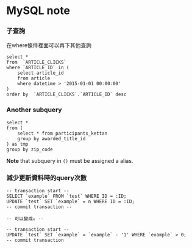 # MySQL note

### 子查詢
在where條件裡面可以再下其他查詢   
```mysql
select *
from  `ARTICLE_CLICKS`
where `ARTICLE_ID` in (
	select article_id
	from article
	where datetime > '2015-01-01 00:00:00'
)
order by  `ARTICLE_CLICKS`.`ARTICLE_ID` desc
```

### Another subquery
```mysql
select *
from (
    select * from participants_kettan
    group by awarded_title_id
) as tmp
group by zip_code
```
__Note__ that subquery in `()` must be assigned a alias.   

### 減少更新資料時的query次數

```mysql
-- transaction start --
SELECT `example` FROM `test` WHERE ID = :ID;
UPDATE `test` SET `example` = n WHERE ID = :ID;
-- commit transaction --

-- 可以變成↓ --

-- transaction start --
UPDATE `test` SET `example` = `example` - '1' WHERE `example` > 0;
-- commit transaction 
```

